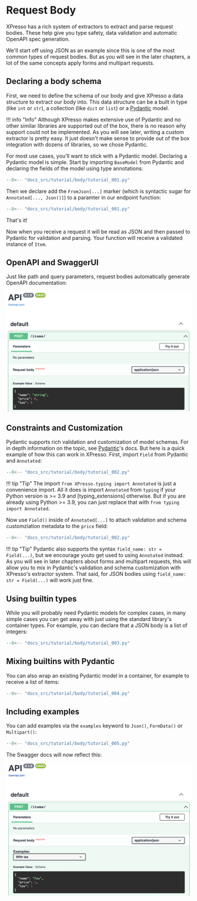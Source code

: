 # Request Body

XPresso has a rich system of extractors to extract and parse request bodies.
These help give you type safety, data validation and automatic OpenAPI spec generation.

We'll start off using JSON as an example since this is one of the most common types of request bodies.
But as you will see in the later chapters, a lot of the same concepts apply forms and multipart requests.

## Declaring a body schema

First, we need to define the schema of our body and give XPresso a data structure to extract our body into.
This data structure can be a built in type (like `int` or `str`), a collection (like `dict` or `list`) or a [Pydantic] model.

!!! info "Info"
    Although XPresso makes extensive use of Pydantic and no other similar libraries are supported out of the box, there is no reason why support could not be implemented.
    As you will see later, writing a custom extractor is pretty easy.
    It just doesn't make sense to provide out of the box integration with dozens of libraries, so we chose Pydantic.

For most use cases, you'll want to stick with a Pydantic model.
Declaring a Pydantic model is simple.
Start by importing `BaseModel` from Pydantic and declaring the fields of the model using type annotations:

```python hl_lines="3 8-11"
--8<-- "docs_src/tutorial/body/tutorial_001.py"
```

Then we declare add the `FromJson[...]` marker (which is syntactic sugar for `Annotated[..., Json()]`) to a paramter in our endpoint function:

```python hl_lines="14"
--8<-- "docs_src/tutorial/body/tutorial_001.py"
```

That's it!

Now when you receive a request it will be read as JSON and then passed to Pydantic for validation and parsing.
Your function will receive a validated instance of `Item`.

## OpenAPI and SwaggerUI

Just like path and query parameters, request bodies automatically generate OpenAPI documentation:

![Swagger UI](body_001.png)

## Constraints and Customization

Pydantic supports rich validation and customization of model schemas.
For in depth information on the topic, see [Pydantic]'s docs.
But here is a quick example of how this can work in XPresso.
First, import `Field` from Pydantic and `Annotated`:

```python hl_lines="3 6"
--8<-- "docs_src/tutorial/body/tutorial_002.py"
```

!!! tip "Tip"
    The import `from XPresso.typing import Annotated` is just a convenience import.
    All it does is import `Annotated` from `typing` if your Python version is >= 3.9 and [typing_extensions] otherwise.
    But if you are already using Python >= 3.9, you can just replace that with `from typing import Annotated`.

Now use `Field()` inside of `Annotated[...]` to attach validation and schema customziation metadata to the `price` field:

```python hl_lines="11-17"
--8<-- "docs_src/tutorial/body/tutorial_002.py"
```

!!! tip "Tip"
    Pydantic also supports the syntax `field_name: str = Field(...)`, but we encourage youto get used to using `Annotated` instead.
    As you will see in later chapters about forms and multipart requests, this will allow you to mix in Pydantic's validation and schema customization with XPresso's extractor system.
    That said, for JSON bodies using `field_name: str = Field(...)` will work just fine.

## Using builtin types

While you will probably need Pydantic models for complex cases, in many simple cases you can get away with just using the standard library's container types.
For example, you can declare that a JSON body is a list of integers:

```python hl_lines="7"
--8<-- "docs_src/tutorial/body/tutorial_003.py"
```

## Mixing builtins with Pydantic

You can also wrap an existing Pydantic model in a container, for example to receive a list of items:

```python hl_lines="15"
--8<-- "docs_src/tutorial/body/tutorial_004.py"
```

## Including examples

You can add examples via the `examples` keyword to `Json()`, `FormData()` or `Multipart()`:

```python hl_lines="15-18 22"
--8<-- "docs_src/tutorial/body/tutorial_005.py"
```

The Swagger docs will now reflect this:

![Swagger UI](body_002.png)

[Pydantic]: https://pydantic-docs.helpmanual.io
